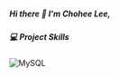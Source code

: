 ##### Hi there 👋 I'm Chohee Lee,

##### 💻 Project Skills
<img alt="MySQL" src ="https://img.shields.io/badge/MySQL-4479A1?logo=mysql&logoColor=fff"/>

